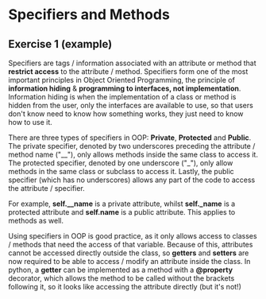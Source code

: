 # Specifiers and Methods

## Exercise 1 (example)

Specifiers are tags / information associated with an attribute or method that **restrict access** to the attribute / method. Specifiers form one of the most important principles in Object Oriented Programming, the principle of **information hiding** & **programming to interfaces, not implementation**. Information hiding is when the implementation of a class or method is hidden from the user, only the interfaces are available to use, so that users don't know need to know how something works, they just need to know how to use it. 

There are three types of specifiers in OOP: **Private**, **Protected** and **Public**. The private specifier, denoted by two underscores preceding the attribute / method name ("__"), only allows methods inside the same class to access it. The protected specifier, denoted by one underscore ("_"), only allow methods in the same class or subclass to access it. Lastly, the public specifier (which has no underscores) allows any part of the code to access the attribute / specifier.

For example, **self.__name** is a private attribute, whilst **self._name** is a protected attribute and **self.name** is a public attribute. This applies to methods as well.

Using specifiers in OOP is good practice, as it only allows access to classes / methods that need the access of that variable. Because of this, attributes cannot be accessed directly outside the class, so **getters** and **setters** are now required to be able to access / modify an attribute inside the class. In python, a **getter** can be implemented as a method with a **@property** decorator, which allows the method to be called without the brackets following it, so it looks like accessing the attribute directly (but it's not!)
